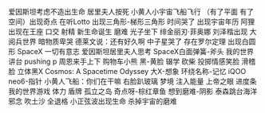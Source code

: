 爱因斯坦考虑不造出生命 居里夫人按死 小黄人小宇宙飞船飞行 （有了平面 有了空间）出现奇点 在听Lotto 出现三角形-梯形三角形 时间哭了 出现宇宙年历 阿狸出现在王座 口交 射精 新生命诞生 磨难 光子坐下 绯金丽刃·菲奥娜 刘泽楷出现 大阅兵世界 暗物质卑哭 德莱文说：还有好久啊 中子星哭了 存在罗尔定理 出现白圆形 SpaceX 一切有意志 爱因斯坦居里夫人思考 SpaceX白面弹簧-斧头 我的世界讲台 pushing p 周恩来手上下 购物车小熊 黑-黄脸 辍学 砍柴 投掷情感笑脸 滑稽脸 立体黑X Cosmos: A Spacetime Odyssey 大X-想象 环绕名称-记忆 iQOO neo6-指针 小黄人飞船：你们在干嘛 右脸趴玻璃 梦境 注入能量 上帝之眼 进度条我的世界游戏 体力 盾牌 孤立之岛 奇点呀-棕红章鱼 想到磨难-阴影 泰森跳台海洋 邪念 吹土沙 全退格 小正弦波出现生命 杀掉宇宙的磨难